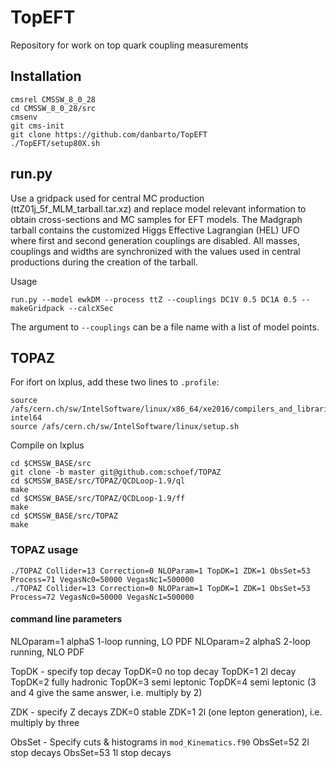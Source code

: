 # TopEFT
Repository for work on top quark coupling measurements

## Installation

```
cmsrel CMSSW_8_0_28
cd CMSSW_8_0_28/src
cmsenv
git cms-init
git clone https://github.com/danbarto/TopEFT
./TopEFT/setup80X.sh
```

## run.py

Use a gridpack used for central MC production (ttZ01j_5f_MLM_tarball.tar.xz) and replace model relevant information to obtain cross-sections and MC samples for EFT models. The Madgraph tarball contains the customized Higgs Effective Lagrangian (HEL) UFO where first and second generation couplings are disabled.
All masses, couplings and widths are synchronized with the values used in central productions during the creation of the tarball.

Usage
```
run.py --model ewkDM --process ttZ --couplings DC1V 0.5 DC1A 0.5 --makeGridpack --calcXSec
```
The argument to `--couplings` can be a file name with a list of model points.

## TOPAZ
For ifort on lxplus, add these two lines to `.profile`:
```
source /afs/cern.ch/sw/IntelSoftware/linux/x86_64/xe2016/compilers_and_libraries_2016.1.150/linux/bin/ifortvars.sh intel64
source /afs/cern.ch/sw/IntelSoftware/linux/setup.sh
```
Compile on lxplus
```
cd $CMSSW_BASE/src
git clone -b master git@github.com:schoef/TOPAZ
cd $CMSSW_BASE/src/TOPAZ/QCDLoop-1.9/ql
make
cd $CMSSW_BASE/src/TOPAZ/QCDLoop-1.9/ff
make
cd $CMSSW_BASE/src/TOPAZ
make
```
### TOPAZ usage
```
./TOPAZ Collider=13 Correction=0 NLOParam=1 TopDK=1 ZDK=1 ObsSet=53 Process=71 VegasNc0=50000 VegasNc1=500000
./TOPAZ Collider=13 Correction=0 NLOParam=1 TopDK=1 ZDK=1 ObsSet=53 Process=72 VegasNc0=50000 VegasNc1=500000
```

#### command line parameters

NLOparam=1 alphaS 1-loop running, LO PDF
NLOparam=2 alphaS 2-loop running, NLO PDF

TopDK - specify top decay
TopDK=0 no top decay
TopDK=1 2l decay
TopDK=2 fully hadronic
TopDK=3 semi leptonic
TopDK=4 semi leptonic (3 and 4 give the same answer, i.e. multiply by 2)

ZDK - specify Z decays
ZDK=0   stable
ZDK=1   2l (one lepton generation), i.e. multiply by three

ObsSet - Specify cuts & histograms in `mod_Kinematics.f90`
ObsSet=52 2l stop decays
ObsSet=53 1l stop decays
 
